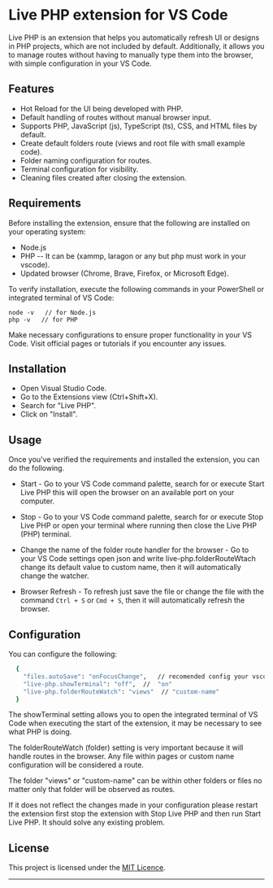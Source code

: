 # Live PHP extension for VS Code

Live PHP is an extension that helps you automatically refresh UI or designs in PHP projects, which are not included by default. Additionally, it allows you to manage routes without having to manually type them into the browser, with simple configuration in your VS Code.

## Features

- Hot Reload for the UI being developed with PHP.
- Default handling of routes without manual browser input.
- Supports PHP, JavaScript (js), TypeScript (ts), CSS, and HTML files by default.
- Create default folders route (views and root file with small example code).
- Folder naming configuration for routes.
- Terminal configuration for visibility.
- Cleaning files created after closing the extension.

## Requirements

Before installing the extension, ensure that the following are installed on your operating system:

- Node.js
- PHP -- It can be (xammp, laragon or any but php must work in your vscode).
- Updated browser (Chrome, Brave, Firefox, or Microsoft Edge).

To verify installation, execute the following commands in your PowerShell or integrated terminal of VS Code:

```
node -v   // for Node.js
php -v   // for PHP
```

Make necessary configurations to ensure proper functionality in your VS Code. Visit official pages or tutorials if you encounter any issues.

## Installation

- Open Visual Studio Code.
- Go to the Extensions view (Ctrl+Shift+X).
- Search for "Live PHP".
- Click on "Install".

## Usage

Once you've verified the requirements and installed the extension, you can do the following.

- Start - Go to your VS Code command palette, search for or execute Start Live PHP this will open the browser on an available port on your computer.

- Stop - Go to your VS Code command palette, search for or execute Stop Live PHP or open your terminal where running then close the Live PHP (PHP) terminal.

- Change the name of the folder route handler for the browser - Go to your VS Code settings open json and write live-php.folderRouteWtach change its default value to custom name, then it will automatically change the watcher.

- Browser Refresh - To refresh just save the file or change the file with the command `Ctrl + S` or `Cmd + S`, then it will automatically refresh the browser.

## Configuration

You can configure the following:

```bash
  {
    "files.autoSave": "onFocusChange",   // recomended config your vscode
    "live-php.showTerminal": "off",  //  "on"
    "live-php.folderRouteWatch": "views"  // "custom-name"
  }
```

The showTerminal setting allows you to open the integrated terminal of VS Code when executing the start of the extension, it may be necessary to see what PHP is doing.

The folderRouteWatch (folder) setting is very important because it will handle routes in the browser. Any file within pages or custom name configuration will be considered a route.

The folder "views" or "custom-name" can be within other folders or files no matter only that folder will be observed as routes.

If it does not reflect the changes made in your configuration please restart the extension first stop the extension with Stop Live PHP and then run Start Live PHP. It should solve any existing problem.

## License

This project is licensed under the [MIT Licence](https://opensource.org/licenses/MIT).

---
